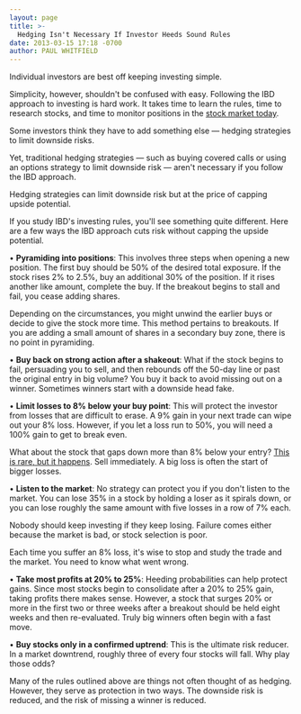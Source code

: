 ```yaml
---
layout: page
title: >-
  Hedging Isn't Necessary If Investor Heeds Sound Rules
date: 2013-03-15 17:18 -0700
author: PAUL WHITFIELD
---
```





Individual investors are best off keeping investing simple.


Simplicity, however, shouldn't be confused with easy. Following the IBD approach to investing is hard work. It takes time to learn the rules, time to research stocks, and time to monitor positions in the [stock market today](https://www.investors.com/stock-market-today).


Some investors think they have to add something else — hedging strategies to limit downside risks.


Yet, traditional hedging strategies — such as buying covered calls or using an options strategy to limit downside risk — aren't necessary if you follow the IBD approach.


Hedging strategies can limit downside risk but at the price of capping upside potential.


If you study IBD's investing rules, you'll see something quite different. Here are a few ways the IBD approach cuts risk without capping the upside potential.


• **Pyramiding into positions**: This involves three steps when opening a new position. The first buy should be 50% of the desired total exposure. If the stock rises 2% to 2.5%, buy an additional 30% of the position. If it rises another like amount, complete the buy. If the breakout begins to stall and fail, you cease adding shares.


Depending on the circumstances, you might unwind the earlier buys or decide to give the stock more time. This method pertains to breakouts. If you are adding a small amount of shares in a secondary buy zone, there is no point in pyramiding.


• **Buy back on strong action after a shakeout**: What if the stock begins to fail, persuading you to sell, and then rebounds off the 50-day line or past the original entry in big volume? You buy it back to avoid missing out on a winner. Sometimes winners start with a downside head fake.


• **Limit losses to 8% below your buy point**: This will protect the investor from losses that are difficult to erase. A 9% gain in your next trade can wipe out your 8% loss. However, if you let a loss run to 50%, you will need a 100% gain to get to break even.


What about the stock that gaps down more than 8% below your entry? [This is rare, but it happens](http://education.investors.com/investors-corner/443353-stock-collapses-sell-without-hesitation.htm?Ntt=stock-collapses-sell-without-hesitation). Sell immediately. A big loss is often the start of bigger losses.


• **Listen to the market**: No strategy can protect you if you don't listen to the market. You can lose 35% in a stock by holding a loser as it spirals down, or you can lose roughly the same amount with five losses in a row of 7% each.


Nobody should keep investing if they keep losing. Failure comes either because the market is bad, or stock selection is poor.


Each time you suffer an 8% loss, it's wise to stop and study the trade and the market. You need to know what went wrong.


• **Take most profits at 20% to 25%**: Heeding probabilities can help protect gains. Since most stocks begin to consolidate after a 20% to 25% gain, taking profits there makes sense. However, a stock that surges 20% or more in the first two or three weeks after a breakout should be held eight weeks and then re-evaluated. Truly big winners often begin with a fast move.


• **Buy stocks only in a confirmed uptrend**: This is the ultimate risk reducer. In a market downtrend, roughly three of every four stocks will fall. Why play those odds?


Many of the rules outlined above are things not often thought of as hedging. However, they serve as protection in two ways. The downside risk is reduced, and the risk of missing a winner is reduced.




